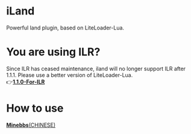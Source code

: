 # iLand
Powerful land plugin, based on LiteLoader-Lua.<br>

# You are using ILR?
Since ILR has ceased maintenance, iland will no longer support ILR after 1.1.1. Please use a better version of LiteLoader-Lua.<br>
👉[**1.1.0-For-ILR**](https://github.com/Redbeanw44602/iLand/tree/IronLuaRunner)

# How to use
[**Minebbs**(CHINESE)](https://www.minebbs.com/resources/iland.2162/)